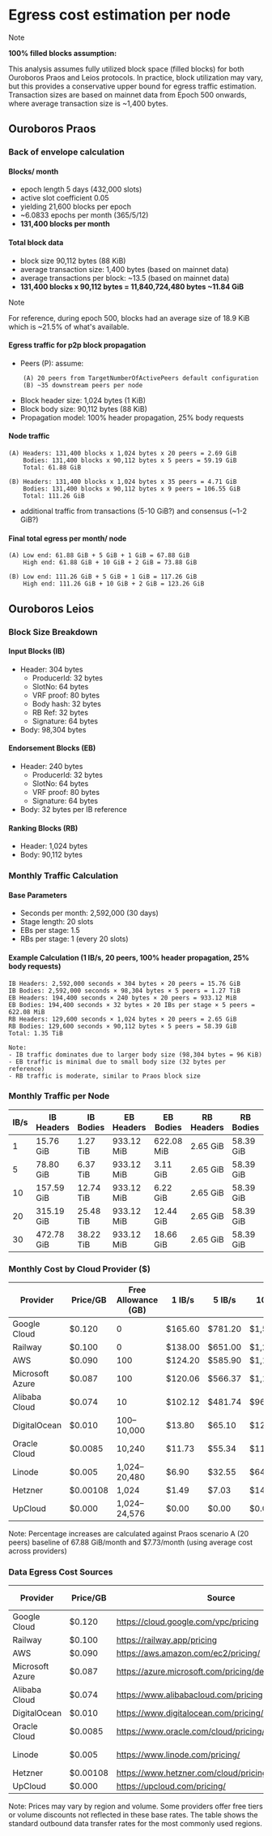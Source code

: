 # Egress cost estimation per node

> [!Note]
> **100% filled blocks assumption:**
>
> This analysis assumes fully utilized block space (filled blocks) for both Ouroboros Praos and Leios protocols. In practice, block utilization may vary, but this provides a conservative upper bound for egress traffic estimation. Transaction sizes are based on mainnet data from Epoch 500 onwards, where average transaction size is ~1,400 bytes.

## Ouroboros Praos

### Back of envelope calculation

#### Blocks/ month
- epoch length 5 days (432,000 slots)
- active slot coefficient 0.05
- yielding 21,600 blocks per epoch
- ~6.0833 epochs per month (365/5/12)
- **131,400 blocks per month**

#### Total block data
- block size 90,112 bytes (88 KiB)
- average transaction size: 1,400 bytes (based on mainnet data)
- average transactions per block: ~13.5 (based on mainnet data)
- **131,400 blocks x 90,112 bytes = 11,840,724,480 bytes ~11.84 GiB**

> [!Note]
>
> For reference, during epoch 500, blocks had an average size of 18.9 KiB
> which is ~21.5% of what's available.

#### Egress traffic for p2p block propagation
- Peers (P): assume:
```
    (A) 20 peers from TargetNumberOfActivePeers default configuration
    (B) ~35 downstream peers per node
```
- Block header size: 1,024 bytes (1 KiB)
- Block body size: 90,112 bytes (88 KiB)
- Propagation model: 100% header propagation, 25% body requests

#### Node traffic
```
(A) Headers: 131,400 blocks x 1,024 bytes x 20 peers = 2.69 GiB
    Bodies: 131,400 blocks x 90,112 bytes x 5 peers = 59.19 GiB
    Total: 61.88 GiB

(B) Headers: 131,400 blocks x 1,024 bytes x 35 peers = 4.71 GiB
    Bodies: 131,400 blocks x 90,112 bytes x 9 peers = 106.55 GiB
    Total: 111.26 GiB
```

- additional traffic from transactions (5-10 GiB?) and consensus (~1-2 GiB?)

#### Final total egress per month/ node
```
(A) Low end: 61.88 GiB + 5 GiB + 1 GiB = 67.88 GiB
    High end: 61.88 GiB + 10 GiB + 2 GiB = 73.88 GiB

(B) Low end: 111.26 GiB + 5 GiB + 1 GiB = 117.26 GiB
    High end: 111.26 GiB + 10 GiB + 2 GiB = 123.26 GiB
```

## Ouroboros Leios

### Block Size Breakdown

#### Input Blocks (IB)
- Header: 304 bytes
  - ProducerId: 32 bytes
  - SlotNo: 64 bytes
  - VRF proof: 80 bytes
  - Body hash: 32 bytes
  - RB Ref: 32 bytes
  - Signature: 64 bytes
- Body: 98,304 bytes

#### Endorsement Blocks (EB)
- Header: 240 bytes
  - ProducerId: 32 bytes
  - SlotNo: 64 bytes
  - VRF proof: 80 bytes
  - Signature: 64 bytes
- Body: 32 bytes per IB reference

#### Ranking Blocks (RB)
- Header: 1,024 bytes
- Body: 90,112 bytes

### Monthly Traffic Calculation

#### Base Parameters
- Seconds per month: 2,592,000 (30 days)
- Stage length: 20 slots
- EBs per stage: 1.5
- RBs per stage: 1 (every 20 slots)

#### Example Calculation (1 IB/s, 20 peers, 100% header propagation, 25% body requests)
```
IB Headers: 2,592,000 seconds × 304 bytes × 20 peers = 15.76 GiB
IB Bodies: 2,592,000 seconds × 98,304 bytes × 5 peers = 1.27 TiB
EB Headers: 194,400 seconds × 240 bytes × 20 peers = 933.12 MiB
EB Bodies: 194,400 seconds × 32 bytes × 20 IBs per stage × 5 peers = 622.08 MiB
RB Headers: 129,600 seconds × 1,024 bytes × 20 peers = 2.65 GiB
RB Bodies: 129,600 seconds × 90,112 bytes × 5 peers = 58.39 GiB
Total: 1.35 TiB

Note: 
- IB traffic dominates due to larger body size (98,304 bytes = 96 KiB)
- EB traffic is minimal due to small body size (32 bytes per reference)
- RB traffic is moderate, similar to Praos block size
```

### Monthly Traffic per Node

| IB/s | IB Headers | IB Bodies | EB Headers | EB Bodies | RB Headers | RB Bodies | Total | vs Praos (A) |
|------|------------|-----------|------------|-----------|------------|-----------|-------|--------------|
| 1    | 15.76 GiB  | 1.27 TiB  | 933.12 MiB | 622.08 MiB| 2.65 GiB   | 58.39 GiB | 1.35 TiB | +1,890% |
| 5    | 78.80 GiB  | 6.37 TiB  | 933.12 MiB | 3.11 GiB  | 2.65 GiB   | 58.39 GiB | 6.51 TiB | +9,495% |
| 10   | 157.59 GiB | 12.74 TiB | 933.12 MiB | 6.22 GiB  | 2.65 GiB   | 58.39 GiB | 12.97 TiB | +19,090% |
| 20   | 315.19 GiB | 25.48 TiB | 933.12 MiB | 12.44 GiB | 2.65 GiB   | 58.39 GiB | 25.87 TiB | +38,180% |
| 30   | 472.78 GiB | 38.22 TiB | 933.12 MiB | 18.66 GiB | 2.65 GiB   | 58.39 GiB | 38.77 TiB | +57,270% |

### Monthly Cost by Cloud Provider ($)

| Provider         | Price/GB | Free Allowance (GB) | 1 IB/s | 5 IB/s | 10 IB/s | 20 IB/s | 30 IB/s | vs Praos (A) |
|------------------|----------|---------------------|---------|---------|----------|----------|----------|--------------|
| Google Cloud     | $0.120   | 0                   | $165.60 | $781.20 | $1,556.40| $3,104.40| $4,652.40| +5,987% |
| Railway          | $0.100   | 0                   | $138.00 | $651.00 | $1,297.00| $2,587.00| $3,877.00| +5,251% |
| AWS              | $0.090   | 100                 | $124.20 | $585.90 | $1,167.30| $2,328.30| $3,489.30| +5,036% |
| Microsoft Azure  | $0.087   | 100                 | $120.06 | $566.37 | $1,128.39| $2,250.69| $3,372.99| +4,864% |
| Alibaba Cloud    | $0.074   | 10                  | $102.12 | $481.74 | $960.18  | $1,914.38| $2,868.58| +4,145% |
| DigitalOcean     | $0.010   | 100–10,000          | $13.80  | $65.10  | $129.70  | $258.70  | $387.70  | +523% |
| Oracle Cloud     | $0.0085  | 10,240              | $11.73  | $55.34  | $110.25  | $219.90  | $329.55  | +477% |
| Linode           | $0.005   | 1,024–20,480        | $6.90   | $32.55  | $64.85   | $129.35  | $193.85  | +264% |
| Hetzner          | $0.00108 | 1,024               | $1.49   | $7.03   | $14.01   | $27.94   | $41.87   | +47% |
| UpCloud          | $0.000   | 1,024–24,576        | $0.00   | $0.00   | $0.00    | $0.00    | $0.00    | 0% |

Note: Percentage increases are calculated against Praos scenario A (20 peers) baseline of 67.88 GiB/month and $7.73/month (using average cost across providers)

### Data Egress Cost Sources

| Provider | Price/GB | Source | Last Updated |
|----------|----------|---------|--------------|
| Google Cloud | $0.120 | https://cloud.google.com/vpc/pricing | Feb 2025 |
| Railway | $0.100 | https://railway.app/pricing | - |
| AWS | $0.090 | https://aws.amazon.com/ec2/pricing/ | 2023 |
| Microsoft Azure | $0.087 | https://azure.microsoft.com/pricing/details/bandwidth/ | Dec 2024 |
| Alibaba Cloud | $0.074 | https://www.alibabacloud.com/pricing | 2024 |
| DigitalOcean | $0.010 | https://www.digitalocean.com/pricing/ | - |
| Oracle Cloud | $0.0085 | https://www.oracle.com/cloud/pricing/ | Dec 2024 |
| Linode | $0.005 | https://www.linode.com/pricing/ | Apr 2023 |
| Hetzner | $0.00108 | https://www.hetzner.com/cloud/pricing | 2024 |
| UpCloud | $0.000 | https://upcloud.com/pricing/ | - |

Note: Prices may vary by region and volume. Some providers offer free tiers or volume discounts not reflected in these base rates. The table shows the standard outbound data transfer rates for the most commonly used regions.

